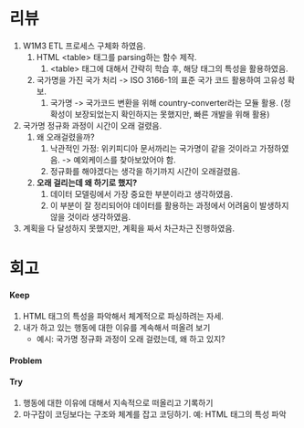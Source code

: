 # 리뷰
1. W1M3 ETL 프로세스 구체화 하였음.
    1. HTML \<table\> 태그를 parsing하는 함수 제작.
        1. \<table\> 태그에 대해서 간략히 학습 후, 해당 태그의 특성을 활용하였음. 
    2. 국가명을 가진 국가 처리 -> ISO 3166-1의 표준 국가 코드 활용하여 고유성 확보.
        1. 국가명 -> 국가코드 변환을 위해 country-converter라는 모듈 활용. (정확성이 보장되었는지 확인하지는 못했지만, 빠른 개발을 위해 활용)
2. 국가명 정규화 과정이 시간이 오래 걸렸음.
    1. 왜 오래걸렸을까?
        1. 낙관적인 가정: 위키피디아 문서까리는 국가명이 같을 것이라고 가정하였음. -> 예외케이스를 찾아보았어야 함.
        2. 정규화를 해야겠다는 생각을 하기까지 시간이 오래걸렸음.
    2. **오래 걸리는데 왜 하기로 했지?**
        1. 데이터 모델링에서 가장 중요한 부분이라고 생각하였음.
        2. 이 부분이 잘 정리되어야 데이터를 활용하는 과정에서 어려움이 발생하지 않을 것이라 생각하였음.
3. 계획을 다 달성하지 못했지만, 계획을 짜서 차근차근 진행하였음.

# 회고
#### Keep
1. HTML 태그의 특성을 파악해서 체계적으로 파싱하려는 자세.
2. 내가 하고 있는 행동에 대한 이유를 계속해서 떠올려 보기
    - 예시: 국가명 정규화 과정이 오래 걸렸는데, 왜 하고 있지?

#### Problem


#### Try
1. 행동에 대한 이유에 대해서 지속적으로 떠올리고 기록하기
2. 마구잡이 코딩보다는 구조와 체계를 잡고 코딩하기. 예: HTML 태그의 특성 파악
